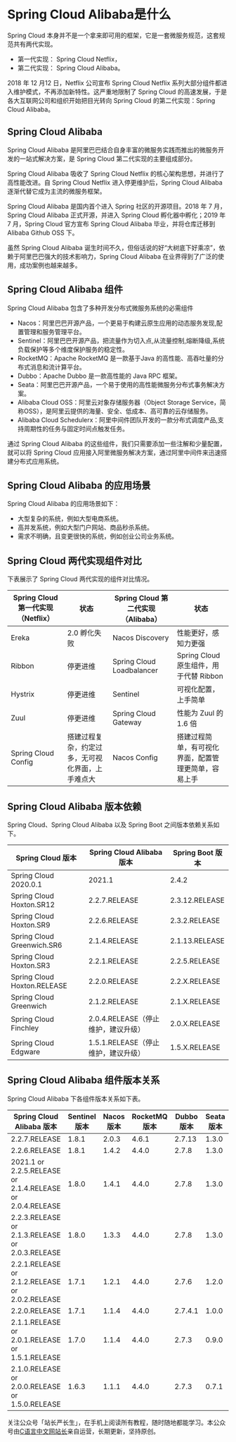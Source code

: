 # Spring Cloud Alibaba是什么

Spring Cloud 本身并不是一个拿来即可用的框架，它是一套微服务规范，这套规范共有两代实现。

- 第一代实现： Spring Cloud Netflix，
- 第二代实现： Spring Cloud Alibaba。


2018 年 12 月12 日，Netflix 公司宣布 Spring Cloud Netflix 系列大部分组件都进入维护模式，不再添加新特性。这严重地限制了 Spring Cloud 的高速发展，于是各大互联网公司和组织开始把目光转向 Spring Cloud 的第二代实现：Spring Cloud Alibaba。

## Spring Cloud Alibaba

Spring Cloud Alibaba 是阿里巴巴结合自身丰富的微服务实践而推出的微服务开发的一站式解决方案，是 Spring Cloud 第二代实现的主要组成部分。

Spring Cloud Alibaba 吸收了 Spring Cloud Netflix 的核心架构思想，并进行了高性能改进。自 Spring Cloud Netflix 进入停更维护后，Spring Cloud Alibaba 逐渐代替它成为主流的微服务框架。

Spring Cloud Alibaba 是国内首个进入 Spring 社区的开源项目。2018 年 7 月，Spring Cloud Alibaba 正式开源，并进入 Spring Cloud 孵化器中孵化；2019 年 7 月，Spring Cloud 官方宣布 Spring Cloud Alibaba 毕业，并将仓库迁移到 Alibaba Github OSS 下。

虽然 Spring Cloud Alibaba 诞生时间不久，但俗话说的好“大树底下好乘凉”，依赖于阿里巴巴强大的技术影响力，Spring Cloud Alibaba 在业界得到了广泛的使用，成功案例也越来越多。

## Spring Cloud Alibaba 组件

Spring Cloud Alibaba 包含了多种开发分布式微服务系统的必需组件

- Nacos：阿里巴巴开源产品，一个更易于构建云原生应用的动态服务发现,配置管理和服务管理平台。
- Sentinel：阿里巴巴开源产品，把流量作为切入点,从流量控制,熔断降级,系统负载保护等多个维度保护服务的稳定性。
- RocketMQ：Apache RocketMQ 是一款基于Java 的高性能、高吞吐量的分布式消息和流计算平台。
- Dubbo：Apache Dubbo 是一款高性能的 Java RPC 框架。
- Seata：阿里巴巴开源产品，一个易于使用的高性能微服务分布式事务解决方案。
- Alibaba Cloud OSS：阿里云对象存储服务器（Object Storage Service，简称OSS），是阿里云提供的海量、安全、低成本、高可靠的云存储服务。
- Alibaba Cloud Schedulerx：阿里中间件团队开发的一款分布式调度产品,支持周期性的任务与固定时间点触发任务。


通过 Spring Cloud Alibaba 的这些组件，我们只需要添加一些注解和少量配置，就可以将 Spring Cloud 应用接入阿里微服务解决方案，通过阿里中间件来迅速搭建分布式应用系统。

## Spring Cloud Alibaba 的应用场景

Spring Cloud Alibaba 的应用场景如下：

- 大型复杂的系统，例如大型电商系统。
- 高并发系统，例如大型门户网站、商品秒杀系统。
- 需求不明确，且变更很快的系统，例如创业公司业务系统。

## Spring Cloud 两代实现组件对比

下表展示了 Spring Cloud 两代实现的组件对比情况。



| Spring Cloud 第一代实现（Netflix） | 状态                                             | Spring Cloud 第二代实现（Alibaba） | 状态                                                 |
| ---------------------------------- | ------------------------------------------------ | ---------------------------------- | ---------------------------------------------------- |
| Ereka                              | 2.0 孵化失败                                     | Nacos Discovery                    | 性能更好，感知力更强                                 |
| Ribbon                             | 停更进维                                         | Spring Cloud Loadbalancer          | Spring Cloud 原生组件，用于代替 Ribbon               |
| Hystrix                            | 停更进维                                         | Sentinel                           | 可视化配置，上手简单                                 |
| Zuul                               | 停更进维                                         | Spring Cloud Gateway               | 性能为 Zuul 的 1.6 倍                                |
| Spring Cloud Config                | 搭建过程复杂，约定过多，无可视化界面，上手难点大 | Nacos Config                       | 搭建过程简单，有可视化界面，配置管理更简单，容易上手 |

## Spring Cloud Alibaba 版本依赖

Spring Cloud、Spring Cloud Alibaba 以及 Spring Boot 之间版本依赖关系如下。



| Spring Cloud 版本           | Spring Cloud Alibaba 版本           | Spring Boot 版本 |
| --------------------------- | ----------------------------------- | ---------------- |
| Spring Cloud 2020.0.1       | 2021.1                              | 2.4.2            |
| Spring Cloud Hoxton.SR12    | 2.2.7.RELEASE                       | 2.3.12.RELEASE   |
| Spring Cloud Hoxton.SR9     | 2.2.6.RELEASE                       | 2.3.2.RELEASE    |
| Spring Cloud Greenwich.SR6  | 2.1.4.RELEASE                       | 2.1.13.RELEASE   |
| Spring Cloud Hoxton.SR3     | 2.2.1.RELEASE                       | 2.2.5.RELEASE    |
| Spring Cloud Hoxton.RELEASE | 2.2.0.RELEASE                       | 2.2.X.RELEASE    |
| Spring Cloud Greenwich      | 2.1.2.RELEASE                       | 2.1.X.RELEASE    |
| Spring Cloud Finchley       | 2.0.4.RELEASE（停止维护，建议升级） | 2.0.X.RELEASE    |
| Spring Cloud Edgware        | 1.5.1.RELEASE（停止维护，建议升级） | 1.5.X.RELEASE    |

## Spring Cloud Alibaba 组件版本关系

Spring Cloud Alibaba 下各组件版本关系如下表。



| Spring Cloud Alibaba 版本                                 | Sentinel 版本 | Nacos 版本 | RocketMQ 版本 | Dubbo 版本 | Seata 版本 |
| --------------------------------------------------------- | ------------- | ---------- | ------------- | ---------- | ---------- |
| 2.2.7.RELEASE                                             | 1.8.1         | 2.0.3      | 4.6.1         | 2.7.13     | 1.3.0      |
| 2.2.6.RELEASE                                             | 1.8.1         | 1.4.2      | 4.4.0         | 2.7.8      | 1.3.0      |
| 2021.1 or 2.2.5.RELEASE or 2.1.4.RELEASE or 2.0.4.RELEASE | 1.8.0         | 1.4.1      | 4.4.0         | 2.7.8      | 1.3.0      |
| 2.2.3.RELEASE or 2.1.3.RELEASE or 2.0.3.RELEASE           | 1.8.0         | 1.3.3      | 4.4.0         | 2.7.8      | 1.3.0      |
| 2.2.1.RELEASE or 2.1.2.RELEASE or 2.0.2.RELEASE           | 1.7.1         | 1.2.1      | 4.4.0         | 2.7.6      | 1.2.0      |
| 2.2.0.RELEASE                                             | 1.7.1         | 1.1.4      | 4.4.0         | 2.7.4.1    | 1.0.0      |
| 2.1.1.RELEASE or 2.0.1.RELEASE or 1.5.1.RELEASE           | 1.7.0         | 1.1.4      | 4.4.0         | 2.7.3      | 0.9.0      |
| 2.1.0.RELEASE or 2.0.0.RELEASE or 1.5.0.RELEASE           | 1.6.3         | 1.1.1      | 4.4.0         | 2.7.3      | 0.7.1      |

关注公众号「站长严长生」，在手机上阅读所有教程，随时随地都能学习。本公众号由[C语言中文网站长](http://c.biancheng.net/view/8092.html)亲自运营，长期更新，坚持原创。